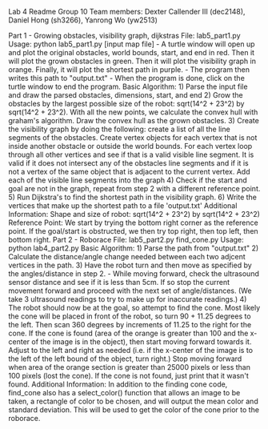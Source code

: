 Lab 4 Readme
Group 10
Team members: Dexter Callender III (dec2148), Daniel Hong (sh3266), Yanrong Wo (yw2513)

Part 1 - Growing obstacles, visibility graph, dijkstras
	File:
		lab5_part1.py
	Usage:
		python lab5_part1.py [input map file]
		- A turtle window will open up and plot the original obstacles, world bounds, start, and end in red. Then it will plot the grown obstacles in green. Then it will plot the visibility graph in orange. Finally, it will plot the shortest path in purple.
		- The program then writes this path to "output.txt"
		- When the program is done, click on the turtle window to end the program. 
	Basic Algorithm:
		1) Parse the input file and draw the parsed obstacles, dimensions, start, and end
		2) Grow the obstacles by the largest possible size of the robot: sqrt(14^2 + 23^2) by sqrt(14^2 + 23^2). With all the new points, we calculate the convex hull with graham's algorithm. Draw the convex hull as the grown obstacles.
		3) Create the visibility graph by doing the following: create a list of all the line segments of the obstacles. Create vertex objects for each vertex that is not inside another obstacle or outside the world bounds. For each vertex loop through all other vertices and see if that is a valid visible line segment. It is valid if it does not intersect any of the obstacles line segments and if it is not a vertex of the same object that is adjacent to the current vertex. Add each of the visible line segments into the graph
		4) Check if the start and goal are not in the graph, repeat from step 2 with a different reference point. 
		5) Run Dijkstra's to find the shortest path in the visibility graph.
		6) Write the vertices that make up the shortest path to a file 'output.txt'
	Additional Information:
		Shape and size of robot: sqrt(14^2 + 23^2) by sqrt(14^2 + 23^2)
		Reference Point: We start by trying the bottom right corner as the reference point. If the goal/start is obstructed, we then try top right, then top left, then bottom right.
Part 2 - Roborace
	File: 
		lab5_part2.py
		find_cone.py 
	Usage:
		python lab4_part2.py
	Basic Algorithm:
		1) Parse the path from "output.txt"
		2) Calculate the distance/angle change needed between each two adjcent vertices in the path.
		3) Have the robot turn and then move as specified by the angles/distance in step 2. 
				- While moving forward, check the ultrasound sensor distance and see if it is less than 5cm. If so stop the current movement forward and proceed with the next set of angle/distances. (We take 3 ultrasound readings to try to make up for inaccurate readings.)
		4) The robot should now be at the goal, so attempt to find the cone. Most likely the cone will be placed in front of the robot, so turn 90 + 11.25 degrees to the left. Then scan 360 degrees by increments of 11.25 to the right for the cone. If the cone is found (area of the orange is greater than 100 and the x-center of the image is in the object), then start moving forward towards it. Adjust to the left and right as needed (i.e. if the x-center of the image is to the left of the left bound of the object, turn right.) Stop moving forward when area of the orange section is greater than 25000 pixels or less than 100 pixels (lost the cone). If the cone is not found, just print that it wasn't found. 
	Additional Information:
		In addition to the finding cone code, find_cone also has a select_color() function that allows an image to be taken, a rectangle of color to be chosen, and will output the mean color and standard deviation. This will be used to get the color of the cone prior to the roborace. 

